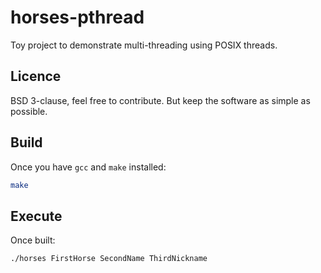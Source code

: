 # horses-pthread

Toy project to demonstrate multi-threading using POSIX threads.

## Licence

BSD 3-clause, feel free to contribute. But keep the software as simple as possible.

## Build

Once you have `gcc` and `make` installed:

```bash
make
```

## Execute

Once built:

```bash
./horses FirstHorse SecondName ThirdNickname
```
